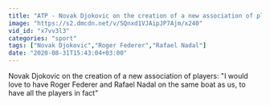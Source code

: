 ```yaml
---
title: "ATP - Novak Djokovic on the creation of a new association of players: 'I would love to have Roger Federer and Rafael Nadal on the same boat as us, to have all the players in fact'"
image: "https://s2.dmcdn.net/v/SQnxd1VJAipJP7Ajm/x240"
vid_id: "x7vv3l3"
categories: "sport"
tags: ["Novak Djokovic","Roger Federer","Rafael Nadal"]
date: "2020-08-31T15:43:04+03:00"
---
```

Novak Djokovic on the creation of a new association of players: &quot;I would love to have Roger Federer and Rafael Nadal on the same boat as us, to have all the players in fact&quot;
